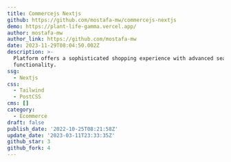 ```yaml
---
title: Commercejs Nextjs
github: https://github.com/mostafa-mw/commercejs-nextjs
demo: https://plant-life-gamma.vercel.app/
author: mostafa-mw
author_link: https://github.com/mostafa-mw
date: 2023-11-29T08:04:50.002Z
description: >-
  Platform offers a sophisticated shopping experience with advanced search
  functionality.
ssg:
  - Nextjs
css:
  - Tailwind
  - PostCSS
cms: []
category:
  - Ecommerce
draft: false
publish_date: '2022-10-25T08:21:58Z'
update_date: '2023-03-11T23:33:35Z'
github_star: 3
github_fork: 4
---
```

